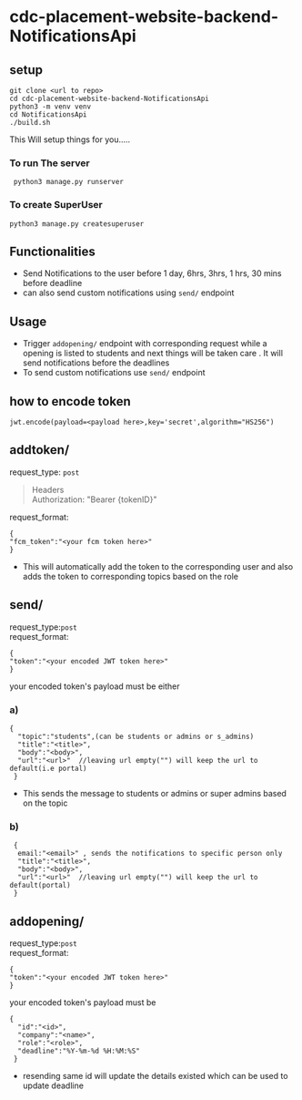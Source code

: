 # cdc-placement-website-backend-NotificationsApi

## setup

```
git clone <url to repo>
cd cdc-placement-website-backend-NotificationsApi
python3 -m venv venv
cd NotificationsApi
./build.sh
```
This Will setup things for you.....
### To run The server 
``` python3 manage.py runserver```
### To create SuperUser
```python3 manage.py createsuperuser```

## Functionalities 
* Send Notifications to the user before 1 day, 6hrs, 3hrs, 1 hrs, 30 mins before deadline
* can also send custom notifications using ```send/``` endpoint

## Usage
* Trigger ```addopening/``` endpoint with corresponding request while a opening is listed to students and  next things will be taken care . It will send notifications before the deadlines
* To  send custom notifications use ```send/``` endpoint
## how to encode token 
```jwt.encode(payload=<payload here>,key='secret',algorithm="HS256")```

##  addtoken/ 
request_type: ```post```

> Headers <br>
> Authorization: "Bearer {tokenID}"

request_format:
```
{
"fcm_token":"<your fcm token here>"
}
```

* This will automatically add the token to the corresponding user and also adds the token to corresponding topics based on the role 

##  send/  
request_type:```post```\
request_format:
```
{
"token":"<your encoded JWT token here>"
}
```

your encoded token's payload must be either
### a)
```
{
  "topic":"students",(can be students or admins or s_admins)
  "title":"<title>",
  "body":"<body>",
  "url":"<url>"  //leaving url empty("") will keep the url to default(i.e portal) 
 }
```
* This sends the message to students or admins or super admins based on the topic
### b)
```
 {
  email:"<email>" , sends the notifications to specific person only
  "title":"<title>",
  "body":"<body>",
  "url":"<url>"  //leaving url empty("") will keep the url to default(portal) 
 }
```
##   addopening/ 
request_type:```post``` \
request_format: 
```
{ 
"token":"<your encoded JWT token here>" 
} 
```
your encoded token's payload must be  

```
{ 
  "id":"<id>",
  "company":"<name>", 
  "role":"<role>", 
  "deadline":"%Y-%m-%d %H:%M:%S"   
 } 
```
 * resending same id will update the details existed which can be used to update deadline 


